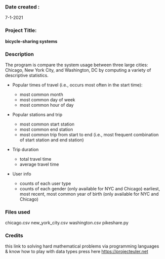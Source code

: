 ### Date created :
7-1-2021


### Project Title:
**bicycle-sharing systems**

### Description
The program is compare the system usage between three large cities: Chicago, New York City, and Washington, DC by computing a variety of descriptive statistics.

* Popular times of travel (i.e., occurs most often in the start time):
  * most common month
  * most common day of week
  * most common hour of day

* Popular stations and trip
  * most common start station
  * most common end station
  * most common trip from start to end (i.e., most frequent combination of start station and end station)

* Trip duration
  * total travel time
  * average travel time

* User info
  * counts of each user type
  * counts of each gender (only available for NYC and Chicago)
earliest, most recent, most common year of birth (only available for NYC and Chicago)

### Files used
chicago.csv
new_york_city.csv
washington.csv
pikeshare.py

### Credits
this link to solving hard mathematical problems via programming languages & know how to play with data types press here https://projecteuler.net
